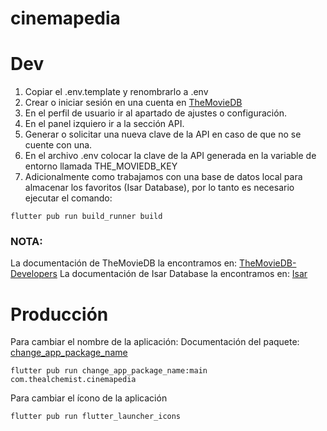 # cinemapedia

# Dev

1. Copiar el .env.template y renombrarlo a .env
2. Crear o iniciar sesión en una cuenta en [TheMovieDB](https://www.themoviedb.org/)
3. En el perfil de usuario ir al apartado de ajustes o configuración.
4. En el panel izquiero ir a la sección API.
5. Generar o solicitar una nueva clave de la API en caso de que no se cuente con una.
6. En el archivo .env colocar la clave de la API generada en la variable de entorno llamada THE_MOVIEDB_KEY
7. Adicionalmente como trabajamos con una base de datos local para almacenar los favoritos (Isar Database), por lo tanto es necesario ejecutar el comando:
```
flutter pub run build_runner build
```

### NOTA: 
La documentación de TheMovieDB la encontramos en:
[TheMovieDB-Developers](https://developer.themoviedb.org/docs/getting-started)
La documentación de Isar Database la encontramos en: [Isar](https://isar.dev/es/tutorials/quickstart.html)


# Producción

Para cambiar el nombre de la aplicación:
Documentación del paquete: [change_app_package_name](https://pub.dev/packages/change_app_package_name/install)
```
flutter pub run change_app_package_name:main com.thealchemist.cinemapedia
```

Para cambiar el ícono de la aplicación
```
flutter pub run flutter_launcher_icons
```